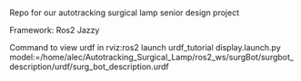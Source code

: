 #
Repo for our autotracking surgical lamp senior design project

Framework: Ros2 Jazzy

Command to view urdf in rviz:ros2 launch urdf_tutorial display.launch.py model:=/home/alec/Autotracking_Surgical_Lamp/ros2_ws/surgBot/surgbot_description/urdf/surg_bot_description.urdf

